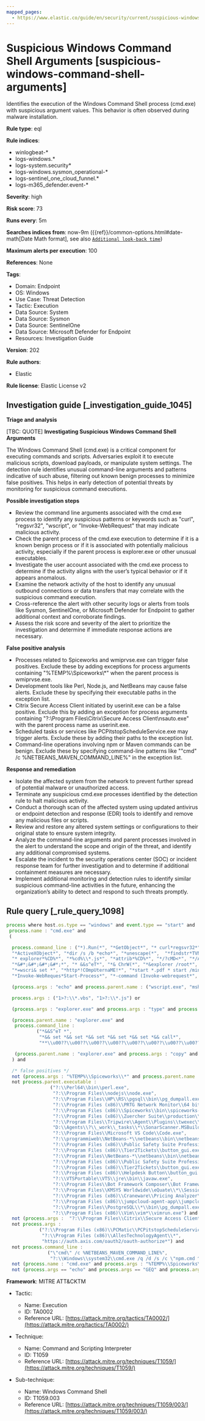 ```yaml
---
mapped_pages:
  - https://www.elastic.co/guide/en/security/current/suspicious-windows-command-shell-arguments.html
---
```


# Suspicious Windows Command Shell Arguments [suspicious-windows-command-shell-arguments]

Identifies the execution of the Windows Command Shell process (cmd.exe) with suspicious argument values. This behavior is often observed during malware installation.

**Rule type**: eql

**Rule indices**:

* winlogbeat-*
* logs-windows.*
* logs-system.security*
* logs-windows.sysmon_operational-*
* logs-sentinel_one_cloud_funnel.*
* logs-m365_defender.event-*

**Severity**: high

**Risk score**: 73

**Runs every**: 5m

**Searches indices from**: now-9m ({{ref}}/common-options.html#date-math[Date Math format], see also [`Additional look-back time`](docs-content://solutions/security/detect-and-alert/create-detection-rule.md#rule-schedule))

**Maximum alerts per execution**: 100

**References**: None

**Tags**:

* Domain: Endpoint
* OS: Windows
* Use Case: Threat Detection
* Tactic: Execution
* Data Source: System
* Data Source: Sysmon
* Data Source: SentinelOne
* Data Source: Microsoft Defender for Endpoint
* Resources: Investigation Guide

**Version**: 202

**Rule authors**:

* Elastic

**Rule license**: Elastic License v2

## Investigation guide [_investigation_guide_1045]

**Triage and analysis**

[TBC: QUOTE]
**Investigating Suspicious Windows Command Shell Arguments**

The Windows Command Shell (cmd.exe) is a critical component for executing commands and scripts. Adversaries exploit it to execute malicious scripts, download payloads, or manipulate system settings. The detection rule identifies unusual command-line arguments and patterns indicative of such abuse, filtering out known benign processes to minimize false positives. This helps in early detection of potential threats by monitoring for suspicious command executions.

**Possible investigation steps**

* Review the command line arguments associated with the cmd.exe process to identify any suspicious patterns or keywords such as "curl", "regsvr32", "wscript", or "Invoke-WebRequest" that may indicate malicious activity.
* Check the parent process of the cmd.exe execution to determine if it is a known benign process or if it is associated with potentially malicious activity, especially if the parent process is explorer.exe or other unusual executables.
* Investigate the user account associated with the cmd.exe process to determine if the activity aligns with the user’s typical behavior or if it appears anomalous.
* Examine the network activity of the host to identify any unusual outbound connections or data transfers that may correlate with the suspicious command execution.
* Cross-reference the alert with other security logs or alerts from tools like Sysmon, SentinelOne, or Microsoft Defender for Endpoint to gather additional context and corroborate findings.
* Assess the risk score and severity of the alert to prioritize the investigation and determine if immediate response actions are necessary.

**False positive analysis**

* Processes related to Spiceworks and wmiprvse.exe can trigger false positives. Exclude these by adding exceptions for process arguments containing "%TEMP%\\Spiceworks\\*" when the parent process is wmiprvse.exe.
* Development tools like Perl, Node.js, and NetBeans may cause false alerts. Exclude these by specifying their executable paths in the exception list.
* Citrix Secure Access Client initiated by userinit.exe can be a false positive. Exclude this by adding an exception for process arguments containing "?:\\Program Files\\Citrix\\Secure Access Client\\nsauto.exe" with the parent process name as userinit.exe.
* Scheduled tasks or services like PCPitstopScheduleService.exe may trigger alerts. Exclude these by adding their paths to the exception list.
* Command-line operations involving npm or Maven commands can be benign. Exclude these by specifying command-line patterns like "\"cmd\" /c %NETBEANS_MAVEN_COMMAND_LINE%" in the exception list.

**Response and remediation**

* Isolate the affected system from the network to prevent further spread of potential malware or unauthorized access.
* Terminate any suspicious cmd.exe processes identified by the detection rule to halt malicious activity.
* Conduct a thorough scan of the affected system using updated antivirus or endpoint detection and response (EDR) tools to identify and remove any malicious files or scripts.
* Review and restore any altered system settings or configurations to their original state to ensure system integrity.
* Analyze the command-line arguments and parent processes involved in the alert to understand the scope and origin of the threat, and identify any additional compromised systems.
* Escalate the incident to the security operations center (SOC) or incident response team for further investigation and to determine if additional containment measures are necessary.
* Implement additional monitoring and detection rules to identify similar suspicious command-line activities in the future, enhancing the organization’s ability to detect and respond to such threats promptly.


## Rule query [_rule_query_1098]

```js
process where host.os.type == "windows" and event.type == "start" and
 process.name : "cmd.exe" and
 (

  process.command_line : ("*).Run(*", "*GetObject*", "* curl*regsvr32*", "*echo*wscript*", "*echo*ZONE.identifier*",
  "*ActiveXObject*", "*dir /s /b *echo*", "*unescape(*",  "*findstr*TVNDRgAAAA*", "*findstr*passw*", "*start*\\\\*\\DavWWWRoot\\*",
  "* explorer*%CD%*", "*%cd%\\*.js*", "*attrib*%CD%*", "*/?cMD<*", "*/AutoIt3ExecuteScript*..*", "*&cls&cls&cls&cls&cls&*",
  "*&#*;&#*;&#*;&#*;*", "* &&s^eT*", "*& ChrW(*", "*&explorer /root*", "*start __ & __\\*", "*findstr /V /L *forfiles*",
  "*=wscri& set *", "*http*!COmpUternaME!*", "*start *.pdf * start /min cmd.exe /c *\\\\*", "*pip install*System.Net.WebClient*",
  "*Invoke-WebReques*Start-Process*", "*-command (Invoke-webrequest*", "*copy /b *\\\\* ping *-n*", "*echo*.ToCharArray*") or

  (process.args : "echo" and process.parent.name : ("wscript.exe", "mshta.exe")) or

  process.args : ("1>?:\\*.vbs", "1>?:\\*.js") or

  (process.args : "explorer.exe" and process.args : "type" and process.args : ">" and process.args : "start") or

  (process.parent.name : "explorer.exe" and
   process.command_line :
           ("*&&S^eT *",
            "*&& set *&& set *&& set *&& set *&& set *&& call*",
            "**\\u00??\\u00??\\u00??\\u00??\\u00??\\u00??\\u00??\\u00??*")) or

   (process.parent.name : "explorer.exe" and process.args : "copy" and process.args : "&&" and process.args : "\\\\*@*\\*")
  ) and

  /* false positives */
  not (process.args : "%TEMP%\\Spiceworks\\*" and process.parent.name : "wmiprvse.exe") and
  not process.parent.executable :
                ("?:\\Perl64\\bin\\perl.exe",
                 "?:\\Program Files\\nodejs\\node.exe",
                 "?:\\Program Files\\HP\\RS\\pgsql\\bin\\pg_dumpall.exe",
                 "?:\\Program Files (x86)\\PRTG Network Monitor\\64 bit\\PRTG Server.exe",
                 "?:\\Program Files (x86)\\Spiceworks\\bin\\spiceworks-finder.exe",
                 "?:\\Program Files (x86)\\Zuercher Suite\\production\\leds\\leds.exe",
                 "?:\\Program Files\\Tripwire\\Agent\\Plugins\\twexec\\twexec.exe",
                 "D:\\Agents\\?\\_work\\_tasks\\*\\SonarScanner.MSBuild.exe",
                 "?:\\Program Files\\Microsoft VS Code\\Code.exe",
                 "?:\\programmiweb\\NetBeans-*\\netbeans\\bin\\netbeans64.exe",
                 "?:\\Program Files (x86)\\Public Safety Suite Professional\\production\\leds\\leds.exe",
                 "?:\\Program Files (x86)\\Tier2Tickets\\button_gui.exe",
                 "?:\\Program Files\\NetBeans-*\\netbeans\\bin\\netbeans*.exe",
                 "?:\\Program Files (x86)\\Public Safety Suite Professional\\production\\leds\\leds.exe",
                 "?:\\Program Files (x86)\\Tier2Tickets\\button_gui.exe",
                 "?:\\Program Files (x86)\\Helpdesk Button\\button_gui.exe",
                 "?:\\VTSPortable\\VTS\\jre\\bin\\javaw.exe",
                 "?:\\Program Files\\Bot Framework Composer\\Bot Framework Composer.exe",
                 "?:\\Program Files\\KMSYS Worldwide\\eQuate\\*\\SessionMgr.exe",
                 "?:\\Program Files (x86)\\Craneware\\Pricing Analyzer\\Craneware.Pricing.Shell.exe",
                 "?:\\Program Files (x86)\\jumpcloud-agent-app\\jumpcloud-agent-app.exe",
                 "?:\\Program Files\\PostgreSQL\\*\\bin\\pg_dumpall.exe",
                 "?:\\Program Files (x86)\\Vim\\vim*\\vimrun.exe") and
  not (process.args :  "?:\\Program Files\\Citrix\\Secure Access Client\\nsauto.exe" and process.parent.name : "userinit.exe") and
  not process.args :
            ("?:\\Program Files (x86)\\PCMatic\\PCPitstopScheduleService.exe",
             "?:\\Program Files (x86)\\AllesTechnologyAgent\\*",
             "https://auth.axis.com/oauth2/oauth-authorize*") and
  not process.command_line :
               ("\"cmd\" /c %NETBEANS_MAVEN_COMMAND_LINE%",
                "?:\\Windows\\system32\\cmd.exe /q /d /s /c \"npm.cmd ^\"install^\" ^\"--no-bin-links^\" ^\"--production^\"\"") and
  not (process.name : "cmd.exe" and process.args : "%TEMP%\\Spiceworks\\*" and process.args : "http*/dataloader/persist_netstat_data") and
  not (process.args == "echo" and process.args == "GEQ" and process.args == "1073741824")
```

**Framework**: MITRE ATT&CKTM

* Tactic:

    * Name: Execution
    * ID: TA0002
    * Reference URL: [https://attack.mitre.org/tactics/TA0002/](https://attack.mitre.org/tactics/TA0002/)

* Technique:

    * Name: Command and Scripting Interpreter
    * ID: T1059
    * Reference URL: [https://attack.mitre.org/techniques/T1059/](https://attack.mitre.org/techniques/T1059/)

* Sub-technique:

    * Name: Windows Command Shell
    * ID: T1059.003
    * Reference URL: [https://attack.mitre.org/techniques/T1059/003/](https://attack.mitre.org/techniques/T1059/003/)



